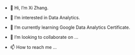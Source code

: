 - 👋 Hi, I’m Xi Zhang.
- 👀 I’m interested in Data Analytics.
- 🌱 I’m currently learning Google Data Analytics Certificate.

- 💞️ I’m looking to collaborate on ...
- 📫 How to reach me ...

<!---
xizhang-alfred/xizhang-alfred is a ✨ special ✨ repository because its `README.md` (this file) appears on your GitHub profile.
You can click the Preview link to take a look at your changes.
--->
